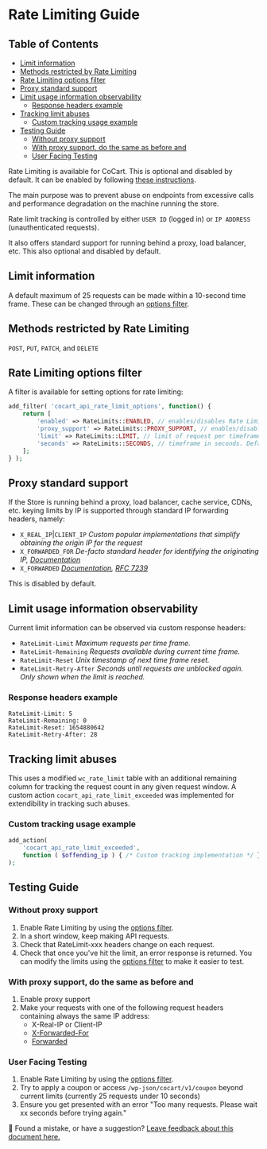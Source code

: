 # Rate Limiting Guide <!-- omit in toc -->

## Table of Contents <!-- omit in toc -->

- [Limit information](#limit-information)
- [Methods restricted by Rate Limiting](#methods-restricted-by-rate-limiting)
- [Rate Limiting options filter](#rate-limiting-options-filter)
- [Proxy standard support](#proxy-standard-support)
- [Limit usage information observability](#limit-usage-information-observability)
  - [Response headers example](#response-headers-example)
- [Tracking limit abuses](#tracking-limit-abuses)
  - [Custom tracking usage example](#custom-tracking-usage-example)
- [Testing Guide](#testing-guide)
  - [Without proxy support](#without-proxy-support)
  - [With proxy support, do the same as before and](#with-proxy-support-do-the-same-as-before-and)
  - [User Facing Testing](#user-facing-testing)

Rate Limiting is available for CoCart. This is optional and disabled by default. It can be enabled by following [these instructions](#rate-limiting-options-filter).

The main purpose was to prevent abuse on endpoints from excessive calls and performance degradation on the machine running the store.

Rate limit tracking is controlled by either `USER ID` (logged in) or `IP ADDRESS` (unauthenticated requests).

It also offers standard support for running behind a proxy, load balancer, etc. This also optional and disabled by default.

## Limit information

A default maximum of 25 requests can be made within a 10-second time frame. These can be changed through an [options filter](#rate-limiting-options-filter).

## Methods restricted by Rate Limiting

`POST`, `PUT`, `PATCH`, and `DELETE`

## Rate Limiting options filter

A filter is available for setting options for rate limiting:

```php
add_filter( 'cocart_api_rate_limit_options', function() {
	return [
		'enabled' => RateLimits::ENABLED, // enables/disables Rate Limiting. Default: false
		'proxy_support' => RateLimits::PROXY_SUPPORT, // enables/disables Proxy support. Default: false
		'limit' => RateLimits::LIMIT, // limit of request per timeframe. Default: 25
		'seconds' => RateLimits::SECONDS, // timeframe in seconds. Default: 10
	];
} );
```

## Proxy standard support

If the Store is running behind a proxy, load balancer, cache service, CDNs, etc. keying limits by IP is supported through standard IP forwarding headers, namely:

- `X_REAL_IP`|`CLIENT_IP` *Custom popular implementations that simplify obtaining the origin IP for the request*
- `X_FORWARDED_FOR` *De-facto standard header for identifying the originating IP, [Documentation](https://developer.mozilla.org/en-US/docs/Web/HTTP/Headers/X-Forwarded-For)*
- `X_FORWARDED` *[Documentation](https://developer.mozilla.org/en-US/docs/Web/HTTP/Headers/Forwarded), [RFC 7239](https://datatracker.ietf.org/doc/html/rfc7239)*

This is disabled by default.

## Limit usage information observability

Current limit information can be observed via custom response headers:

- `RateLimit-Limit` *Maximum requests per time frame.*
- `RateLimit-Remaining` *Requests available during current time frame.*
- `RateLimit-Reset` *Unix timestamp of next time frame reset.*
- `RateLimit-Retry-After` *Seconds until requests are unblocked again. Only shown when the limit is reached.*

### Response headers example

```http
RateLimit-Limit: 5
RateLimit-Remaining: 0
RateLimit-Reset: 1654880642
RateLimit-Retry-After: 28
```

## Tracking limit abuses

This uses a modified `wc_rate_limit` table with an additional remaining column for tracking the request count in any given request window.
A custom action `cocart_api_rate_limit_exceeded` was implemented for extendibility in tracking such abuses.

### Custom tracking usage example

```php
add_action(
    'cocart_api_rate_limit_exceeded',
    function ( $offending_ip ) { /* Custom tracking implementation */ }
);
```

## Testing Guide

### Without proxy support

 1. Enable Rate Limiting by using the [options filter](#rate-limiting-options-filter).
 2. In a short window, keep making API requests.
 3. Check that RateLimit-xxx headers change on each request.
 4. Check that once you've hit the limit, an error response is returned. You can modify the limits using the [options filter](#rate-limiting-options-filter) to make it easier to test.

### With proxy support, do the same as before and

 1. Enable proxy support
 2. Make your requests with one of the following request headers containing always the same IP address:
    - X-Real-IP or Client-IP
    - [X-Forwarded-For](https://developer.mozilla.org/en-US/docs/Web/HTTP/Headers/X-Forwarded-For)
    - [Forwarded](https://developer.mozilla.org/en-US/docs/Web/HTTP/Headers/Forwarded)

### User Facing Testing

 1. Enable Rate Limiting by using the [options filter](#rate-limiting-options-filter).
 2. Try to apply a coupon or access `/wp-json/cocart/v1/coupon` beyond current limits (currently 25 requests under 10 seconds)
 3. Ensure you get presented with an error "Too many requests. Please wait xx seconds before trying again."

🐞 Found a mistake, or have a suggestion? [Leave feedback about this document here.](https://github.com/co-cart/co-cart/issues/new?assignees=&labels=type%3A+documentation&template=doc_feedback.md&title=Feedback+on+./docs/rate-limit-guide.md)
